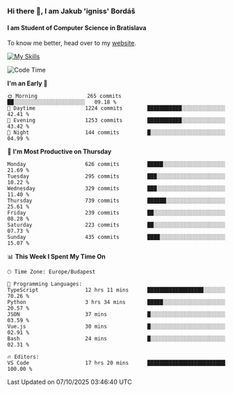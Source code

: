 ### Hi there 👋, I am Jakub 'igniss' Bordáš

#### I am Student of Computer Science in Bratislava
To know me better, head over to my [website](https://bordas.sk).

[![My Skills](https://skillicons.dev/icons?i=js,typescript,html,css,figma,svelte,vue,next,postgresql,nest,express,nodejs)](https://bordas.sk)


<!--START_SECTION:waka-->
![Code Time](http://img.shields.io/badge/Code%20Time-2%2C172%20hrs%2057%20mins-blue)

**I'm an Early 🐤** 

```text
🌞 Morning                265 commits         ██░░░░░░░░░░░░░░░░░░░░░░░   09.18 % 
🌆 Daytime                1224 commits        ███████████░░░░░░░░░░░░░░   42.41 % 
🌃 Evening                1253 commits        ███████████░░░░░░░░░░░░░░   43.42 % 
🌙 Night                  144 commits         █░░░░░░░░░░░░░░░░░░░░░░░░   04.99 % 
```
📅 **I'm Most Productive on Thursday** 

```text
Monday                   626 commits         █████░░░░░░░░░░░░░░░░░░░░   21.69 % 
Tuesday                  295 commits         ███░░░░░░░░░░░░░░░░░░░░░░   10.22 % 
Wednesday                329 commits         ███░░░░░░░░░░░░░░░░░░░░░░   11.40 % 
Thursday                 739 commits         ██████░░░░░░░░░░░░░░░░░░░   25.61 % 
Friday                   239 commits         ██░░░░░░░░░░░░░░░░░░░░░░░   08.28 % 
Saturday                 223 commits         ██░░░░░░░░░░░░░░░░░░░░░░░   07.73 % 
Sunday                   435 commits         ████░░░░░░░░░░░░░░░░░░░░░   15.07 % 
```


📊 **This Week I Spent My Time On** 

```text
🕑︎ Time Zone: Europe/Budapest

💬 Programming Languages: 
TypeScript               12 hrs 11 mins      ██████████████████░░░░░░░   70.26 % 
Python                   3 hrs 34 mins       █████░░░░░░░░░░░░░░░░░░░░   20.57 % 
JSON                     37 mins             █░░░░░░░░░░░░░░░░░░░░░░░░   03.59 % 
Vue.js                   30 mins             █░░░░░░░░░░░░░░░░░░░░░░░░   02.91 % 
Bash                     24 mins             █░░░░░░░░░░░░░░░░░░░░░░░░   02.31 % 

🔥 Editors: 
VS Code                  17 hrs 20 mins      █████████████████████████   100.00 % 
```


 Last Updated on 07/10/2025 03:46:40 UTC
<!--END_SECTION:waka-->
